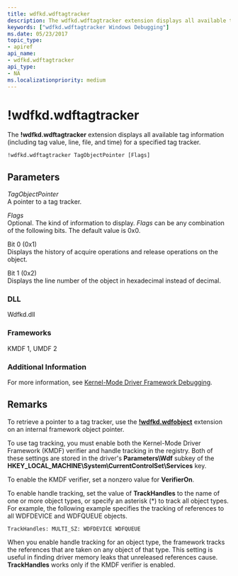 ```yaml
---
title: wdfkd.wdftagtracker
description: The wdfkd.wdftagtracker extension displays all available tag information (including tag value, line, file, and time) for a specified tag tracker.
keywords: ["wdfkd.wdftagtracker Windows Debugging"]
ms.date: 05/23/2017
topic_type:
- apiref
api_name:
- wdfkd.wdftagtracker
api_type:
- NA
ms.localizationpriority: medium
---
```


# !wdfkd.wdftagtracker


The **!wdfkd.wdftagtracker** extension displays all available tag information (including tag value, line, file, and time) for a specified tag tracker.

```dbgcmd
!wdfkd.wdftagtracker TagObjectPointer [Flags]
```

## <span id="Parameters"></span><span id="parameters"></span><span id="PARAMETERS"></span>Parameters


<span id="_______TagObjectPointer______"></span><span id="_______tagobjectpointer______"></span><span id="_______TAGOBJECTPOINTER______"></span> *TagObjectPointer*   
A pointer to a tag tracker.

<span id="_______Flags______"></span><span id="_______flags______"></span><span id="_______FLAGS______"></span> *Flags*   
Optional. The kind of information to display. *Flags* can be any combination of the following bits. The default value is 0x0.

<span id="Bit_0__0x1_"></span><span id="bit_0__0x1_"></span><span id="BIT_0__0X1_"></span>Bit 0 (0x1)  
Displays the history of acquire operations and release operations on the object.

<span id="Bit_1__0x2_"></span><span id="bit_1__0x2_"></span><span id="BIT_1__0X2_"></span>Bit 1 (0x2)  
Displays the line number of the object in hexadecimal instead of decimal.

### <span id="DLL"></span><span id="dll"></span>DLL

Wdfkd.dll

### <span id="Frameworks"></span><span id="frameworks"></span><span id="FRAMEWORKS"></span>Frameworks

KMDF 1, UMDF 2

### <span id="Additional_Information"></span><span id="additional_information"></span><span id="ADDITIONAL_INFORMATION"></span>Additional Information

For more information, see [Kernel-Mode Driver Framework Debugging](kernel-mode-driver-framework-debugging.md).

## Remarks

To retrieve a pointer to a tag tracker, use the [**!wdfkd.wdfobject**](-wdfkd-wdfobject.md) extension on an internal framework object pointer.

To use tag tracking, you must enable both the Kernel-Mode Driver Framework (KMDF) verifier and handle tracking in the registry. Both of these settings are stored in the driver's **Parameters\\Wdf** subkey of the **HKEY\_LOCAL\_MACHINE\\System\\CurrentControlSet\\Services** key.

To enable the KMDF verifier, set a nonzero value for **VerifierOn**.

To enable handle tracking, set the value of **TrackHandles** to the name of one or more object types, or specify an asterisk (\*) to track all object types. For example, the following example specifies the tracking of references to all WDFDEVICE and WDFQUEUE objects.

```text
TrackHandles: MULTI_SZ: WDFDEVICE WDFQUEUE
```

When you enable handle tracking for an object type, the framework tracks the references that are taken on any object of that type. This setting is useful in finding driver memory leaks that unreleased references cause. **TrackHandles** works only if the KMDF verifier is enabled.

 

 





